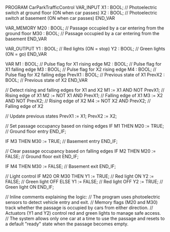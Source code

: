 PROGRAM CarParkTrafficControl
VAR_INPUT
    X1 : BOOL; // Photoelectric switch at ground floor (ON when car passes)
    X2 : BOOL; // Photoelectric switch at basement (ON when car passes)
END_VAR

VAR_MEMORY
    M20 : BOOL; // Passage occupied by a car entering from the ground floor
    M30 : BOOL; // Passage occupied by a car entering from the basement
END_VAR

VAR_OUTPUT
    Y1 : BOOL; // Red lights (ON = stop)
    Y2 : BOOL; // Green lights (ON = go)
END_VAR

VAR
    M1 : BOOL; // Pulse flag for X1 rising edge
    M2 : BOOL; // Pulse flag for X1 falling edge
    M3 : BOOL; // Pulse flag for X2 rising edge
    M4 : BOOL; // Pulse flag for X2 falling edge
    PrevX1 : BOOL; // Previous state of X1
    PrevX2 : BOOL; // Previous state of X2
END_VAR

// Detect rising and falling edges for X1 and X2
M1 := X1 AND NOT PrevX1; // Rising edge of X1
M2 := NOT X1 AND PrevX1; // Falling edge of X1
M3 := X2 AND NOT PrevX2; // Rising edge of X2
M4 := NOT X2 AND PrevX2; // Falling edge of X2

// Update previous states
PrevX1 := X1;
PrevX2 := X2;

// Set passage occupancy based on rising edges
IF M1 THEN
    M20 := TRUE; // Ground floor entry
END_IF;

IF M3 THEN
    M30 := TRUE; // Basement entry
END_IF;

// Clear passage occupancy based on falling edges
IF M2 THEN
    M20 := FALSE; // Ground floor exit
END_IF;

IF M4 THEN
    M30 := FALSE; // Basement exit
END_IF;

// Light control
IF M20 OR M30 THEN
    Y1 := TRUE;  // Red light ON
    Y2 := FALSE; // Green light OFF
ELSE
    Y1 := FALSE; // Red light OFF
    Y2 := TRUE;  // Green light ON
END_IF;

// Inline comments explaining the logic:
// The program uses photoelectric sensors to detect vehicle entry and exit.
// Memory flags (M20 and M30) track whether the passage is occupied by cars from either direction.
// Actuators (Y1 and Y2) control red and green lights to manage safe access.
// The system allows only one car at a time to use the passage and resets to a default "ready" state when the passage becomes empty.




